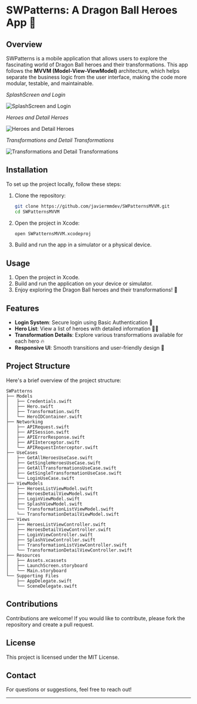 
# SWPatterns: A Dragon Ball Heroes App 🌌

## Overview

SWPatterns is a mobile application that allows users to explore the fascinating world of Dragon Ball heroes and their transformations. This app follows the **MVVM (Model-View-ViewModel)** architecture, which helps separate the business logic from the user interface, making the code more modular, testable, and maintainable. 


*SplashScreen and Login*

![SplashScreen and Login](https://i.imgur.com/OKZUXEv.png)

*Heroes and Detail Heroes*

![Heroes and Detail Heroes](https://i.imgur.com/UxfXKvU.png)

*Transformations and Detail Transformations*

![Transformations and Detail Transformations](https://i.imgur.com/XHF3GcM.png)

## Installation

To set up the project locally, follow these steps:

1. Clone the repository:
    ```bash
    git clone https://github.com/javiermmdev/SWPatternsMVVM.git
    cd SWPatternsMVVM
    ```
2. Open the project in Xcode:
    ```bash
    open SWPatternsMVVM.xcodeproj
    ```
3. Build and run the app in a simulator or a physical device.

## Usage

1. Open the project in Xcode.
2. Build and run the application on your device or simulator.
3. Enjoy exploring the Dragon Ball heroes and their transformations! 🎉

## Features

- **Login System**: Secure login using Basic Authentication 🔐
- **Hero List**: View a list of heroes with detailed information 🦸‍♂️
- **Transformation Details**: Explore various transformations available for each hero 🔥
- **Responsive UI**: Smooth transitions and user-friendly design 📱


## Project Structure

Here's a brief overview of the project structure:

```
SWPatterns
├── Models
│   ├── Credentials.swift
│   ├── Hero.swift
│   ├── Transformation.swift
│   └── HeroIDContainer.swift
├── Networking
│   ├── APIRequest.swift
│   ├── APISession.swift
│   ├── APIErrorResponse.swift
│   ├── APIInterceptor.swift
│   └── APIRequestInterceptor.swift
├── UseCases
│   ├── GetAllHeroesUseCase.swift
│   ├── GetSingleHeroesUseCase.swift
│   ├── GetAllTransformationsUseCase.swift
│   ├── GetSingleTransformationUseCase.swift
│   └── LoginUseCase.swift
├── ViewModels
│   ├── HeroesListViewModel.swift
│   ├── HeroesDetailViewModel.swift
│   ├── LoginViewModel.swift
│   ├── SplashViewModel.swift
│   └── TransformationListViewModel.swift
│   └── TransformationDetailViewModel.swift
├── Views
│   ├── HeroesListViewController.swift
│   ├── HeroesDetailViewController.swift
│   ├── LoginViewController.swift
│   ├── SplashViewController.swift
│   ├── TransformationListViewController.swift
│   └── TransformationDetailViewController.swift
├── Resources
│   ├── Assets.xcassets
│   ├── LaunchScreen.storyboard
│   └── Main.storyboard
└── Supporting Files
    ├── AppDelegate.swift
    └── SceneDelegate.swift
```

## Contributions

Contributions are welcome! If you would like to contribute, please fork the repository and create a pull request.

## License

This project is licensed under the MIT License.

## Contact

For questions or suggestions, feel free to reach out!

---
